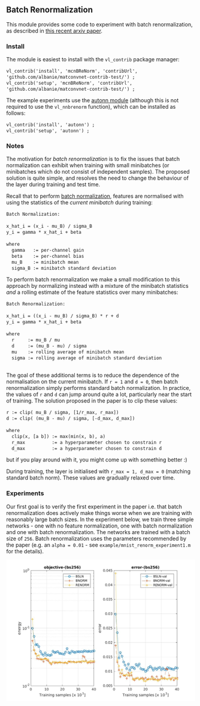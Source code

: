 ## Batch Renormalization

This module provides some code to experiment with batch renormalization, 
as described in [this recent arxiv paper](https://arxiv.org/abs/1702.03275).

### Install

The module is easiest to install with the `vl_contrib` package manager:

```
vl_contrib('install', 'mcnBReNorm', 'contribUrl', 'github.com/albanie/matconvnet-contrib-test/') ;
vl_contrib('setup', 'mcnBReNorm', 'contribUrl', 'github.com/albanie/matconvnet-contrib-test/') ;
```

The example experiments use the [autonn module]() (although this is not required to use the `vl_nnbrenorm` function), which can be installed as follows:

```
vl_contrib('install', 'autonn') ;
vl_contrib('setup', 'autonn') ;
```


### Notes

The motivation for *batch renormalization* is to fix the issues that batch normalization can exhibit when training with small minibatches (or minibatches which do not consist of independent samples). The proposed solution is quite simple, and resolves the need to change the 
behaviour of the layer during training and test time.  

Recall that to perform 
[batch normalization](https://arxiv.org/abs/1502.03167), features are normalised 
with using the statistics of the *current minibatch* during training:

```
Batch Normalization:

x_hat_i = (x_i - mu_B) / sigma_B
y_i = gamma * x_hat_i + beta

where
  gamma   := per-channel gain
  beta    := per-channel bias
  mu_B    := minibatch mean
  sigma_B := minibatch standard deviation
```

To perform batch renormalization we make a small modification to this approach by normalizing instead with a mixture of the minibatch statistics *and* a rolling estimate of the feature statistics over many minibatches:


```
Batch Renormalization:

x_hat_i = ((x_i - mu_B) / sigma_B) * r + d
y_i = gamma * x_hat_i + beta

where 
  r     := mu_B / mu
  d     := (mu_B - mu) / sigma
  mu    := rolling average of minibatch mean
  sigma := rolling average of minibatch standard deviation 
  
```

The goal of these additional terms is to reduce the dependence of the normalisation on the current minibatch. If `r = 1` and `d = 0`, then batch renormalization simply performs standard batch normalization. In practice, the values of `r` and `d` can jump around quite a lot, particularly near the start of training.  The solution proposed in the paper is to  clip these values:

```
r := clip( mu_B / sigma, [1/r_max, r_max])
d := clip( (mu_B - mu) / sigma, [-d_max, d_max])

where
  clip(x, [a b]) := max(min(x, b), a)
  r_max          := a hyperparameter chosen to constrain r
  d_max          := a hyperparameter chosen to constrain d
```

but if you play around with it, you might come up with something better :)

During training, the layer is initialised with `r_max = 1, d_max = 0` (matching standard batch norm). These values are gradually relaxed over time.

### Experiments

Our first goal is to verify the first experiment in the paper i.e. that batch renormalization does actively make things worse when we are training with reasonably large batch sizes.  In the experiment below, we train three simple networks - one with no feature normalization, one with batch normalization and one with batch renormalization.  The networks are trained with a batch size of `256`. Batch renormalization uses the parameters recommended by the paper (e.g. an `alpha = 0.01` - see `example/mnist_renorm_experiment1.m` for the details).

![256-batch](fig/exp1-bs-256.jpg)
